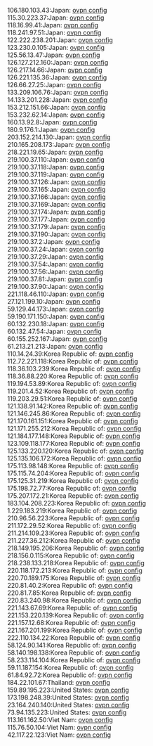 106.180.103.43:Japan: [ovpn config](vpn/106_180_103_43.ovpn)  
115.30.223.37:Japan: [ovpn config](vpn/115_30_223_37.ovpn)  
118.16.99.41:Japan: [ovpn config](vpn/118_16_99_41.ovpn)  
118.241.97.51:Japan: [ovpn config](vpn/118_241_97_51.ovpn)  
122.222.238.201:Japan: [ovpn config](vpn/122_222_238_201.ovpn)  
123.230.0.105:Japan: [ovpn config](vpn/123_230_0_105.ovpn)  
125.56.13.47:Japan: [ovpn config](vpn/125_56_13_47.ovpn)  
126.127.212.160:Japan: [ovpn config](vpn/126_127_212_160.ovpn)  
126.217.14.66:Japan: [ovpn config](vpn/126_217_14_66.ovpn)  
126.221.135.36:Japan: [ovpn config](vpn/126_221_135_36.ovpn)  
126.66.27.25:Japan: [ovpn config](vpn/126_66_27_25.ovpn)  
133.209.106.76:Japan: [ovpn config](vpn/133_209_106_76.ovpn)  
14.133.201.228:Japan: [ovpn config](vpn/14_133_201_228.ovpn)  
153.212.151.66:Japan: [ovpn config](vpn/153_212_151_66.ovpn)  
153.232.62.14:Japan: [ovpn config](vpn/153_232_62_14.ovpn)  
160.13.92.8:Japan: [ovpn config](vpn/160_13_92_8.ovpn)  
180.9.176.1:Japan: [ovpn config](vpn/180_9_176_1.ovpn)  
203.152.214.130:Japan: [ovpn config](vpn/203_152_214_130.ovpn)  
210.165.208.173:Japan: [ovpn config](vpn/210_165_208_173.ovpn)  
218.221.19.65:Japan: [ovpn config](vpn/218_221_19_65.ovpn)  
219.100.37.110:Japan: [ovpn config](vpn/219_100_37_110.ovpn)  
219.100.37.118:Japan: [ovpn config](vpn/219_100_37_118.ovpn)  
219.100.37.119:Japan: [ovpn config](vpn/219_100_37_119.ovpn)  
219.100.37.126:Japan: [ovpn config](vpn/219_100_37_126.ovpn)  
219.100.37.165:Japan: [ovpn config](vpn/219_100_37_165.ovpn)  
219.100.37.166:Japan: [ovpn config](vpn/219_100_37_166.ovpn)  
219.100.37.169:Japan: [ovpn config](vpn/219_100_37_169.ovpn)  
219.100.37.174:Japan: [ovpn config](vpn/219_100_37_174.ovpn)  
219.100.37.177:Japan: [ovpn config](vpn/219_100_37_177.ovpn)  
219.100.37.179:Japan: [ovpn config](vpn/219_100_37_179.ovpn)  
219.100.37.190:Japan: [ovpn config](vpn/219_100_37_190.ovpn)  
219.100.37.2:Japan: [ovpn config](vpn/219_100_37_2.ovpn)  
219.100.37.24:Japan: [ovpn config](vpn/219_100_37_24.ovpn)  
219.100.37.29:Japan: [ovpn config](vpn/219_100_37_29.ovpn)  
219.100.37.54:Japan: [ovpn config](vpn/219_100_37_54.ovpn)  
219.100.37.56:Japan: [ovpn config](vpn/219_100_37_56.ovpn)  
219.100.37.81:Japan: [ovpn config](vpn/219_100_37_81.ovpn)  
219.100.37.90:Japan: [ovpn config](vpn/219_100_37_90.ovpn)  
221.118.46.110:Japan: [ovpn config](vpn/221_118_46_110.ovpn)  
27.121.199.10:Japan: [ovpn config](vpn/27_121_199_10.ovpn)  
59.129.44.173:Japan: [ovpn config](vpn/59_129_44_173.ovpn)  
59.190.171.150:Japan: [ovpn config](vpn/59_190_171_150.ovpn)  
60.132.230.18:Japan: [ovpn config](vpn/60_132_230_18.ovpn)  
60.132.47.54:Japan: [ovpn config](vpn/60_132_47_54.ovpn)  
60.155.252.167:Japan: [ovpn config](vpn/60_155_252_167.ovpn)  
61.213.21.213:Japan: [ovpn config](vpn/61_213_21_213.ovpn)  
110.14.24.39:Korea Republic of: [ovpn config](vpn/110_14_24_39.ovpn)  
112.72.221.118:Korea Republic of: [ovpn config](vpn/112_72_221_118.ovpn)  
118.36.103.239:Korea Republic of: [ovpn config](vpn/118_36_103_239.ovpn)  
118.36.88.220:Korea Republic of: [ovpn config](vpn/118_36_88_220.ovpn)  
119.194.53.89:Korea Republic of: [ovpn config](vpn/119_194_53_89.ovpn)  
119.201.4.52:Korea Republic of: [ovpn config](vpn/119_201_4_52.ovpn)  
119.203.29.51:Korea Republic of: [ovpn config](vpn/119_203_29_51.ovpn)  
121.138.91.142:Korea Republic of: [ovpn config](vpn/121_138_91_142.ovpn)  
121.146.245.86:Korea Republic of: [ovpn config](vpn/121_146_245_86.ovpn)  
121.170.161.151:Korea Republic of: [ovpn config](vpn/121_170_161_151.ovpn)  
121.171.255.212:Korea Republic of: [ovpn config](vpn/121_171_255_212.ovpn)  
121.184.177.148:Korea Republic of: [ovpn config](vpn/121_184_177_148.ovpn)  
123.109.118.177:Korea Republic of: [ovpn config](vpn/123_109_118_177.ovpn)  
125.133.220.120:Korea Republic of: [ovpn config](vpn/125_133_220_120.ovpn)  
125.135.106.172:Korea Republic of: [ovpn config](vpn/125_135_106_172.ovpn)  
175.113.98.148:Korea Republic of: [ovpn config](vpn/175_113_98_148.ovpn)  
175.115.74.204:Korea Republic of: [ovpn config](vpn/175_115_74_204.ovpn)  
175.125.31.219:Korea Republic of: [ovpn config](vpn/175_125_31_219.ovpn)  
175.198.72.77:Korea Republic of: [ovpn config](vpn/175_198_72_77.ovpn)  
175.207.172.21:Korea Republic of: [ovpn config](vpn/175_207_172_21.ovpn)  
183.104.208.223:Korea Republic of: [ovpn config](vpn/183_104_208_223.ovpn)  
1.229.183.219:Korea Republic of: [ovpn config](vpn/1_229_183_219.ovpn)  
210.96.56.223:Korea Republic of: [ovpn config](vpn/210_96_56_223.ovpn)  
211.172.29.52:Korea Republic of: [ovpn config](vpn/211_172_29_52.ovpn)  
211.214.109.23:Korea Republic of: [ovpn config](vpn/211_214_109_23.ovpn)  
211.227.36.212:Korea Republic of: [ovpn config](vpn/211_227_36_212.ovpn)  
218.149.195.206:Korea Republic of: [ovpn config](vpn/218_149_195_206.ovpn)  
218.156.0.115:Korea Republic of: [ovpn config](vpn/218_156_0_115.ovpn)  
218.238.133.218:Korea Republic of: [ovpn config](vpn/218_238_133_218.ovpn)  
220.118.172.213:Korea Republic of: [ovpn config](vpn/220_118_172_213.ovpn)  
220.70.189.175:Korea Republic of: [ovpn config](vpn/220_70_189_175.ovpn)  
220.81.40.2:Korea Republic of: [ovpn config](vpn/220_81_40_2.ovpn)  
220.81.7.85:Korea Republic of: [ovpn config](vpn/220_81_7_85.ovpn)  
220.83.240.98:Korea Republic of: [ovpn config](vpn/220_83_240_98.ovpn)  
221.143.67.69:Korea Republic of: [ovpn config](vpn/221_143_67_69.ovpn)  
221.153.220.139:Korea Republic of: [ovpn config](vpn/221_153_220_139.ovpn)  
221.157.12.68:Korea Republic of: [ovpn config](vpn/221_157_12_68.ovpn)  
221.167.201.199:Korea Republic of: [ovpn config](vpn/221_167_201_199.ovpn)  
222.110.134.22:Korea Republic of: [ovpn config](vpn/222_110_134_22.ovpn)  
58.124.90.141:Korea Republic of: [ovpn config](vpn/58_124_90_141.ovpn)  
58.140.198.138:Korea Republic of: [ovpn config](vpn/58_140_198_138.ovpn)  
58.233.114.104:Korea Republic of: [ovpn config](vpn/58_233_114_104.ovpn)  
59.11.187.154:Korea Republic of: [ovpn config](vpn/59_11_187_154.ovpn)  
61.84.92.72:Korea Republic of: [ovpn config](vpn/61_84_92_72.ovpn)  
184.22.101.67:Thailand: [ovpn config](vpn/184_22_101_67.ovpn)  
159.89.195.223:United States: [ovpn config](vpn/159_89_195_223.ovpn)  
173.198.248.39:United States: [ovpn config](vpn/173_198_248_39.ovpn)  
23.164.240.140:United States: [ovpn config](vpn/23_164_240_140.ovpn)  
73.94.135.223:United States: [ovpn config](vpn/73_94_135_223.ovpn)  
113.161.162.50:Viet Nam: [ovpn config](vpn/113_161_162_50.ovpn)  
115.76.50.104:Viet Nam: [ovpn config](vpn/115_76_50_104.ovpn)  
42.117.22.123:Viet Nam: [ovpn config](vpn/42_117_22_123.ovpn)  

